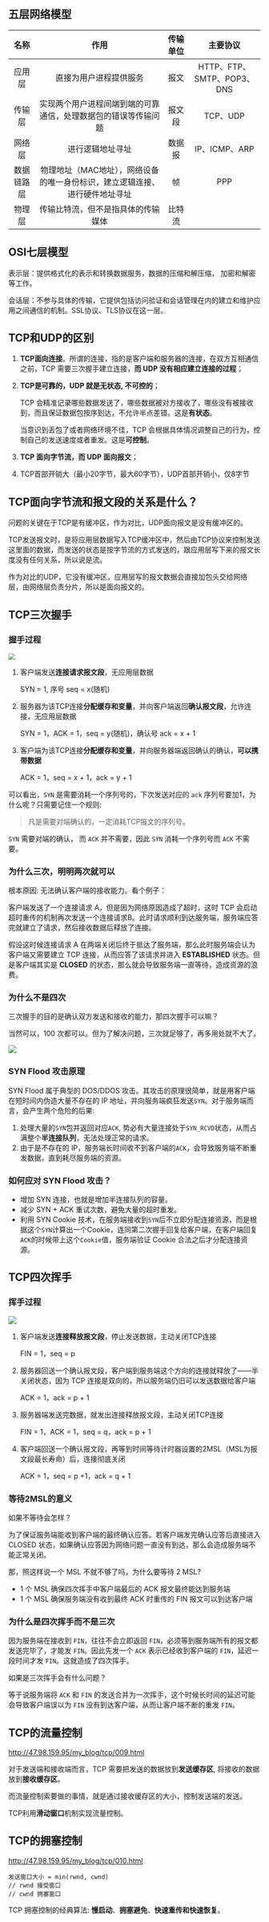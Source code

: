 ## 五层网络模型

|    名称    |                             作用                             | 传输单位 |          主要协议          |
| :--------: | :----------------------------------------------------------: | :------: | :------------------------: |
|   应用层   |                    直接为用户进程提供服务                    |   报文   | HTTP、FTP、SMTP、POP3、DNS |
|   传输层   | 实现两个用户进程间端到端的可靠通信，处理数据包的错误等传输问题 |  报文段  |          TCP、UDP          |
|   网络层   |                       进行逻辑地址寻址                       |  数据报  |       IP、ICMP、ARP        |
| 数据链路层 | 物理地址（MAC地址），网络设备的唯一身份标识，建立逻辑连接、进行硬件地址寻址 |    帧    |            PPP             |
|   物理层   |              传输比特流，但不是指具体的传输媒体              |  比特流  |                            |

## OSI七层模型

表示层：提供格式化的表示和转换数据服务，数据的压缩和解压缩， 加密和解密等工作。

会话层：不参与具体的传输，它提供包括访问验证和会话管理在内的建立和维护应用之间通信的机制。SSL协议、TLS协议在这一层。

## TCP和UDP的区别

1. **TCP面向连接**。所谓的连接，指的是客户端和服务器的连接，在双方互相通信之前，TCP 需要三次握手建立连接，**而 UDP 没有相应建立连接的过程**；

2. **TCP是可靠的，UDP 就是无状态, 不可控的**；

   TCP 会精准记录哪些数据发送了，哪些数据被对方接收了，哪些没有被接收到，而且保证数据包按序到达，不允许半点差错。这是**有状态**。

   当意识到丢包了或者网络环境不佳，TCP 会根据具体情况调整自己的行为，控制自己的发送速度或者重发。这是**可控制**。

3. **TCP 面向字节流，而 UDP 面向报文**；

4. TCP首部开销大（最小20字节，最大60字节），UDP首部开销小，仅8字节

## TCP面向字节流和报文段的关系是什么？

问题的关键在于TCP是有缓冲区，作为对比，UDP面向报文是没有缓冲区的。

TCP发送报文时，是将应用层数据写入TCP缓冲区中，然后由TCP协议来控制发送这里面的数据，而发送的状态是按字节流的方式发送的，跟应用层写下来的报文长度没有任何关系，所以说是流。

作为对比的UDP，它没有缓冲区，应用层写的报文数据会直接加包头交给网络层，由网络层负责分片，所以是面向报文的。

## TCP三次握手

### 握手过程

<img src="http://47.98.159.95/my_blog/tcp/001.jpg" style="zoom: 80%;" />

1. 客户端发送**连接请求报文段**，无应用层数据

   SYN = 1,  序号 seq = x(随机)

2. 服务器为该TCP连接**分配缓存和变量**，并向客户端返回**确认报文段**，允许连接，无应用层数据

   SYN = 1，ACK = 1，seq = y(随机)，确认号 ack = x + 1

3. 客户端为该TCP连接**分配缓存和变量**，并向服务器端返回确认的确认，**可以携带数据**

   ACK = 1，seq = x + 1，ack = y + 1

可以看出，`SYN` 是需要消耗一个序列号的，下次发送对应的 `ack` 序列号要加1，为什么呢？只需要记住一个规则:

> 凡是需要对端确认的，一定消耗TCP报文的序列号。

`SYN` 需要对端的确认， 而 `ACK` 并不需要，因此 `SYN` 消耗一个序列号而 `ACK` 不需要。

### 为什么三次，明明两次就可以

根本原因: 无法确认客户端的接收能力。看个例子：

客户端发送了一个连接请求 A，但是因为网络原因造成了超时，这时 TCP 会启动超时重传的机制再次发送一个连接请求B。此时请求顺利到达服务端，服务端应答完就建立了请求，然后接收数据后释放了连接。

假设这时候连接请求 A 在两端关闭后终于抵达了服务端，那么此时服务端会认为客户端又需要建立 TCP 连接，从而应答了该请求并进入 **ESTABLISHED** 状态。但是客户端其实是 **CLOSED** 的状态，那么就会导致服务端一直等待，造成资源的浪费。

### 为什么不是四次

三次握手的目的是确认双方发送和接收的能力，那四次握手可以嘛？

当然可以，100 次都可以。但为了解决问题，三次就足够了，再多用处就不大了。

![](http://img.stark.pub/20210321202312.png)

### SYN Flood 攻击原理

SYN Flood 属于典型的 DOS/DDOS 攻击。其攻击的原理很简单，就是用客户端在短时间内伪造大量不存在的 IP 地址，并向服务端疯狂发送`SYN`。对于服务端而言，会产生两个危险的后果:

1. 处理大量的`SYN`包并返回对应`ACK`, 势必有大量连接处于`SYN_RCVD`状态，从而占满整个**半连接队列**，无法处理正常的请求。
2. 由于是不存在的 IP，服务端长时间收不到客户端的`ACK`，会导致服务端不断重发数据，直到耗尽服务端的资源。

### 如何应对 SYN Flood 攻击？

- 增加 SYN 连接，也就是增加半连接队列的容量。
- 减少 SYN + ACK 重试次数，避免大量的超时重发。
- 利用 SYN Cookie 技术，在服务端接收到`SYN`后不立即分配连接资源，而是根据这个`SYN`计算出一个Cookie，连同第二次握手回复给客户端，在客户端回复`ACK`的时候带上这个`Cookie`值，服务端验证 Cookie 合法之后才分配连接资源。

## TCP四次挥手

### 挥手过程

![](http://47.98.159.95/my_blog/tcp/002.jpg)

1. 客户端发送**连接释放报文段**，停止发送数据，主动关闭TCP连接

   FIN = 1，seq = p

2. 服务器回送一个确认报文段，客户端到服务端这个方向的连接就释放了——半关闭状态，因为 TCP 连接是双向的，所以服务端仍旧可以发送数据给客户端

   ACK = 1，ack = p + 1

3. 服务器端发送完数据，就发出连接释放报文段，主动关闭TCP连接

   FIN = 1，ACK = 1，seq = q，ack = p + 1

4. 客户端回送一个确认报文段，再等到时间等待计时器设置的2MSL（MSL为报文段最长寿命）后，连接彻底关闭

   ACK = 1，seq = p +1，ack = q + 1

### 等待2MSL的意义

如果不等待会怎样？

为了保证服务端能收到客户端的最终确认应答。若客户端发完确认应答后直接进入 CLOSED 状态，如果确认应答因为网络问题一直没有到达，那么会造成服务端不能正常关闭。

那，照这样说一个 MSL 不就不够了吗，为什么要等待 2 MSL?

- 1 个 MSL 确保四次挥手中客户端最后的 ACK 报文最终能达到服务端
- 1 个 MSL 确保服务端没有收到最终 ACK 时重传的 FIN 报文可以到达客户端

### 为什么是四次挥手而不是三次

因为服务端在接收到 `FIN`，往往不会立即返回 `FIN`，必须等到服务端所有的报文都发送完毕了，才能发 `FIN`。因此先发一个 `ACK` 表示已经收到客户端的 `FIN`，延迟一段时间才发 `FIN`。这就造成了四次挥手。

如果是三次挥手会有什么问题？

等于说服务端将 `ACK` 和 `FIN` 的发送合并为一次挥手，这个时候长时间的延迟可能会导致客户端误以为 `FIN` 没有到达客户端，从而让客户端不断的重发 `FIN`。

## TCP的流量控制

http://47.98.159.95/my_blog/tcp/009.html

对于发送端和接收端而言，TCP 需要把发送的数据放到**发送缓存区**, 将接收的数据放到**接收缓存区**。

而流量控制索要做的事情，就是通过接收缓存区的大小，控制发送端的发送。

TCP利用**滑动窗口**机制实现流量控制。

## TCP的拥塞控制

http://47.98.159.95/my_blog/tcp/010.html

```text
发送窗口大小 = min(rwnd, cwnd)
// rwnd 接受窗口
// cwnd 拥塞窗口
```

TCP 拥塞控制的经典算法: **慢启动**、**拥塞避免**、**快速重传和快速恢复**。



